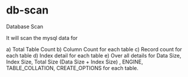 db-scan
=======

Database Scan

It will scan the mysql data for 

a) Total Table Count 
b) Column Count for each table 
c) Record count for each table 
d) Index detail for each table 
e) Over all details for Data Size, Index Size, Total Size (Data Size + Index Size) , ENGINE,  TABLE_COLLATION, CREATE_OPTIONS for each table. 
